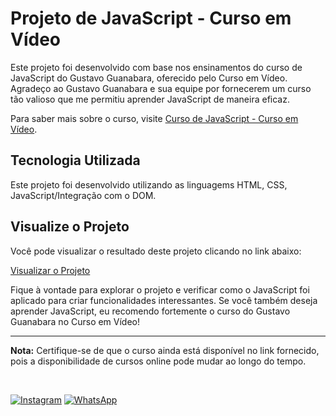 # Projeto de JavaScript - Curso em Vídeo

Este projeto foi desenvolvido com base nos ensinamentos do curso de JavaScript do Gustavo Guanabara, oferecido pelo Curso em Vídeo. Agradeço ao Gustavo Guanabara e sua equipe por fornecerem um curso tão valioso que me permitiu aprender JavaScript de maneira eficaz.

Para saber mais sobre o curso, visite [Curso de JavaScript - Curso em Vídeo](https://www.cursoemvideo.com/curso/javascript).

## Tecnologia Utilizada

Este projeto foi desenvolvido utilizando as linguagems HTML, CSS, JavaScript/Integração com o DOM.

## Visualize o Projeto

Você pode visualizar o resultado deste projeto clicando no link abaixo:

[Visualizar o Projeto](https://dev-erickydias.github.io/JS-Curso_em_Video/)

Fique à vontade para explorar o projeto e verificar como o JavaScript foi aplicado para criar funcionalidades interessantes. Se você também deseja aprender JavaScript, eu recomendo fortemente o curso do Gustavo Guanabara no Curso em Vídeo!

---

**Nota:** Certifique-se de que o curso ainda está disponível no link fornecido, pois a disponibilidade de cursos online pode mudar ao longo do tempo.

<br>

[![Instagram](https://img.shields.io/badge/Instagram-E4405F?style=for-the-badge&logo=instagram&logoColor=white)](https://www.instagram.com/ericky_dias/)
[![WhatsApp](https://img.shields.io/badge/WhatsApp-25D366?style=for-the-badge&logo=whatsapp&logoColor=white)](https://api.whatsapp.com/send?phone=351932910525&text=Vim%20pelo%20seu%20link%20no%20site%F0%9F%98%98)
<br><br>